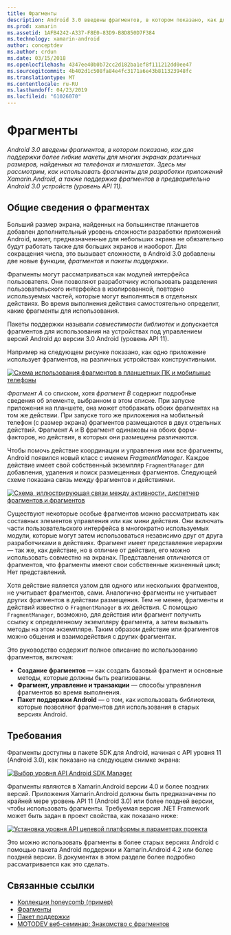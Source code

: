 ```yaml
---
title: Фрагменты
description: Android 3.0 введены фрагментов, в котором показано, как для поддержки более гибкие макеты для многих экранах различных размеров, найденных на телефонах и планшетах. Здесь мы рассмотрим, как использовать фрагменты для разработки приложений Xamarin.Android, а также поддержка фрагментов в предварительно Android 3.0 устройств (уровень API 11).
ms.prod: xamarin
ms.assetid: 1AFB4242-A337-F8E0-83D9-B8D850D7F384
ms.technology: xamarin-android
author: conceptdev
ms.author: crdun
ms.date: 03/15/2018
ms.openlocfilehash: 4347ee40b0b72cc2d182ba1ef8f111212dd0ee47
ms.sourcegitcommit: 4b402d1c508fa84e4fc3171a6e43b811323948fc
ms.translationtype: MT
ms.contentlocale: ru-RU
ms.lasthandoff: 04/23/2019
ms.locfileid: "61026070"
---
```

# <a name="fragments"></a>Фрагменты

_Android 3.0 введены фрагментов, в котором показано, как для поддержки более гибкие макеты для многих экранах различных размеров, найденных на телефонах и планшетах. Здесь мы рассмотрим, как использовать фрагменты для разработки приложений Xamarin.Android, а также поддержка фрагментов в предварительно Android 3.0 устройств (уровень API 11)._

## <a name="fragments-overview"></a>Общие сведения о фрагментах

Больший размер экрана, найденных на большинстве планшетов добавлен дополнительный уровень сложности разработки приложений Android, макет, предназначенные для небольших экрана не обязательно будут работать также для больших экранов и наоборот. Для сокращения числа, это вызывает сложности, в Android 3.0 добавлены две новые функции, *фрагментов* и *пакеты поддержки*.

Фрагменты могут рассматриваться как модулей интерфейса пользователя. Они позволяют разработчику использовать разделения пользовательского интерфейса в изолированной, повторно используемых частей, которые могут выполняться в отдельных действиях. Во время выполнения действия самостоятельно определит, какие фрагменты для использования.

Пакеты поддержки называли *совместимости библиотек* и допускается фрагментов для использования на устройствах под управлением версий Android до версии 3.0 Android (уровень API 11).

Например на следующем рисунке показано, как одно приложение использует фрагментов, на различных устройствах конструктивными.

[![Схема использования фрагментов в планшетных ПК и мобильные телефоны](images/00.png)](images/00.png#lightbox)

*Фрагмент A* со списком, хотя *фрагмент B* содержит подробные сведения об элементе, выбранном в этом списке. При запуске приложения на планшете, она может отображать обоих фрагментах на том же действии. При запуске того же приложения на мобильный телефон (с размер экрана) фрагментов размещаются в двух отдельных действий. Фрагмент A и B фрагмент одинаковы на обоих форм-факторов, но действия, в которых они размещены различаются.

Чтобы помочь действие координации и управления ими все фрагменты, Android появился новый класс с именем *FragmentManager*. Каждое действие имеет свой собственный экземпляр `FragmentManager` для добавления, удаления и поиск размещенных фрагментов. Следующей схеме показана связь между фрагментов и действиями.

[![Схема, иллюстрирующая связи между активности, диспетчер фрагментов и фрагментов](images/01.png)](images/01.png#lightbox)

Существуют некоторые особые фрагментов можно рассматривать как составных элементов управления или как мини действия. Они включать части пользовательского интерфейса в многократно используемых модули, которые могут затем использоваться независимо друг от друга разработчиками в действиях. Фрагмент имеет представление иерархии — так же, как действие, но в отличие от действия, его можно использовать совместно на экранах. Представления отличаются от фрагментов, что фрагменты имеют свои собственные жизненный цикл; Нет представлений.

Хотя действие является узлом для одного или нескольких фрагментов, не учитывает фрагментов, сами. Аналогично фрагменты не учитывает других фрагментов в действии размещения. Тем не менее, фрагменты и действий известно о `FragmentManager` в их действия. С помощью `FragmentManager`, возможно, для действия или фрагмент получить ссылку к определенному экземпляру фрагмента, а затем вызывать методы на этом экземпляре. Таким образом действие или фрагментов можно общения и взаимодействия с других фрагментах.

Это руководство содержит полное описание по использованию фрагментов, включая:

-   **Создание фрагментов** — как создать базовый фрагмент и основные методы, которые должны быть реализованы.
-   **Фрагмент, управление и транзакции** — способы управления фрагментов во время выполнения.
-   **Пакет поддержки Android** — о том, как использовать библиотеки, которые позволяют фрагментов для использования в старых версиях Android.


## <a name="requirements"></a>Требования

Фрагменты доступны в пакете SDK для Android, начиная с API уровня 11 (Android 3.0), как показано на следующем снимке экрана:

[![Выбор уровня API Android SDK Manager](images/02.png)](images/02.png#lightbox)

Фрагменты являются в Xamarin.Android версии 4.0 и более поздних версий. Приложения Xamarin.Android должны быть предназначены по крайней мере уровень API 11 (Android 3.0) или более поздней версии, чтобы использовать фрагменты. Требуемая версия .NET Framework может быть задан в проект свойства, как показано ниже:

[![Установка уровня API целевой платформы в параметрах проекта](images/03-sml.png)](images/03.png#lightbox)

Это можно использовать фрагменты в более старых версиях Android с помощью пакета Android поддержки и Xamarin.Android 4.2 или более поздней версии. В документах в этом разделе более подробно рассматривается как это сделать.


## <a name="related-links"></a>Связанные ссылки

- [Коллекции honeycomb (пример)](https://developer.xamarin.com/samples/monodroid/HoneycombGallery)
- [Фрагменты](https://developer.android.com/guide/topics/fundamentals/fragments.html)
- [Пакет поддержки](https://developer.android.com/sdk/compatibility-library.html)
- [MOTODEV веб-семинар: Знакомство с фрагментов](http://motodev.adobeconnect.com/p9h1aqk3ttn/)
